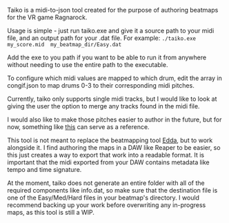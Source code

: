 Taiko is a midi-to-json tool created for the purpose of authoring beatmaps for the VR game Ragnarock.

Usage is simple - just run taiko.exe and give it a source path to your midi file, and an output path for your .dat file.
For example: `./taiko.exe my_score.mid  my_beatmap_dir/Easy.dat`

Add the exe to you path if you want to be able to run it from anywhere without needing to use the entire path to the executable.

To configure which midi values are mapped to which drum, edit the array in congif.json to map drums 0-3 to their corresponding midi pitches. 

Currently, taiko only supports single midi tracks, but I would like to look at giving the user the option to merge any tracks found in the midi file. 

I would also like to make those pitches easier to author in the future, but for now, something like [this](https://www.inspiredacoustics.com/en/MIDI_note_numbers_and_center_frequencies) can serve as a reference.

This tool is not meant to replace the beatmapping tool [Edda](https://github.com/PKBeam/Edda), but to work alongside it. I find authoring the maps in a DAW like Reaper to be easier, so this just creates a way to export that work into a readable format. It is important that the midi exported from your DAW contains metadata like tempo and time signature. 

At the moment, taiko does not generate an entire folder with all of the required components like info.dat, so make sure that the destination file is one of the Easy/Med/Hard files in your beatmap's directory. I would recommend backing up your work before overwriting any in-progress maps, as this tool is still a WIP.